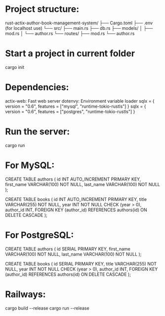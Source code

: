 # Project structure:
rust-actix-author-book-management-system/
├── Cargo.toml
├── .env (for localhost use)
└── src/
    ├── main.rs
    ├── db.rs
    ├── models/
    │   ├── mod.rs
    │   └── author.rs
    └── routes/
        ├── mod.rs
        └── author.rs

        
# Start a project in current folder
cargo init

# Dependencies:
actix-web: Fast web server
dotenvy: Environment variable loader
sqlx = { version = "0.6", features = ["mysql", "runtime-tokio-rustls"] } 
sqlx = { version = "0.6", features = ["postgres", "runtime-tokio-rustls"] } 
# Run the server:
cargo run


# For MySQL:
CREATE TABLE authors (
    id INT AUTO_INCREMENT PRIMARY KEY,
    first_name VARCHAR(100) NOT NULL,
    last_name VARCHAR(100) NOT NULL
);

CREATE TABLE books (
    id INT AUTO_INCREMENT PRIMARY KEY,
    title VARCHAR(255) NOT NULL,
    year INT NOT NULL CHECK (year > 0),
    author_id INT,
    FOREIGN KEY (author_id) REFERENCES authors(id) ON DELETE CASCADE
);

# For PostgreSQL:
CREATE TABLE authors (
    id SERIAL PRIMARY KEY,
    first_name VARCHAR(100) NOT NULL,
    last_name VARCHAR(100) NOT NULL
);

CREATE TABLE books (
    id SERIAL PRIMARY KEY,
    title VARCHAR(255) NOT NULL,
    year INT NOT NULL CHECK (year > 0),
    author_id INT,
    FOREIGN KEY (author_id) REFERENCES authors(id) ON DELETE CASCADE
);

# Railways:
cargo build --release
cargo run --release